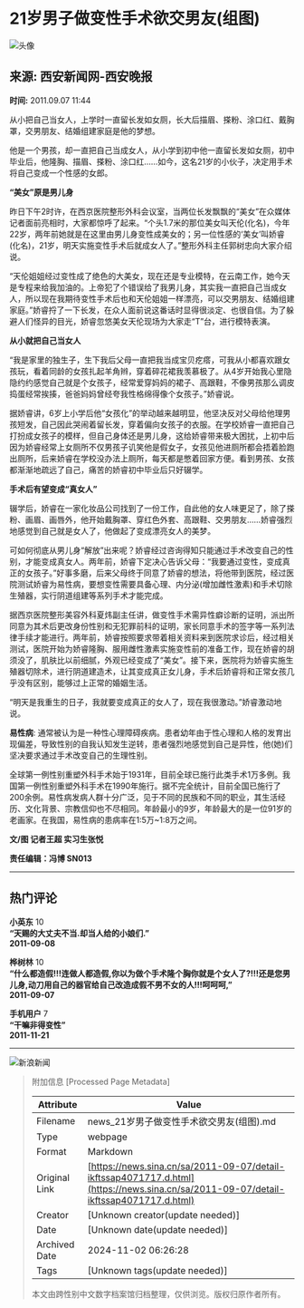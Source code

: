 # 21岁男子做变性手术欲交男友(组图)

![头像](//n.sinaimg.cn/default/622af858/20181010/default_avatar.jpg)

## 来源: 西安新闻网-西安晚报
**时间:** 2011.09.07 11:44

从小把自己当女人，上学时一直留长发如女厕，长大后描眉、搽粉、涂口红、戴胸罩，交男朋友、结婚组建家庭是他的梦想。

他是一个男孩，却一直把自己当成女人，从小学到初中他一直留长发如女厕，初中毕业后，他隆胸、描眉、搽粉、涂口红……如今，这名21岁的小伙子，决定用手术将自己变成一个性感的女郎。

**“美女”原是男儿身**

昨日下午2时许，在西京医院整形外科会议室，当两位长发飘飘的“美女”在众媒体记者面前亮相时，大家都惊呼了起来。“个头1.7米的那位美女叫天伦(化名)，今年22岁，两年前她就是在这里由男儿身变性成美女的；另一位性感的‘美女’叫娇睿(化名)，21岁，明天实施变性手术后就成女人了。”整形外科主任郭树忠向大家介绍说。

“天伦姐姐经过变性成了绝色的大美女，现在还是专业模特，在云南工作，她今天是专程来给我加油的。上帝犯了个错误给了我男儿身，其实我一直把自己当成女人，所以现在我期待变性手术后也和天伦姐姐一样漂亮，可以交男朋友、结婚组建家庭。”娇睿捋了一下长发，在众人面前说这番话时显得很淡定、也很自信。为了躲避人们怪异的目光，娇睿忽悠美女天伦现场为大家走“T”台，进行模特表演。

**从小就把自己当女人**

“我是家里的独生子，生下我后父母一直把我当成宝贝疙瘩，可我从小都喜欢跟女孩玩，看着同龄的女孩扎起羊角辫，穿着碎花裙我羡慕极了。从4岁开始我心里隐隐约约感觉自己就是个女孩子，经常爱穿妈妈的裙子、高跟鞋，不像男孩那么调皮捣蛋经常挨揍，爸爸妈妈曾经夸我性格绵得像个女孩子。”娇睿说。

据娇睿讲，6岁上小学后他“女孩化”的举动越来越明显，他坚决反对父母给他理男孩短发，自己因此哭闹着留长发，穿着偏向女孩子的衣服。在学校娇睿一直把自己打扮成女孩子的模样，但自己身体还是男儿身，这给娇睿带来极大困扰，上初中后因为娇睿经常上女厕所不仅男孩子讥笑他是假女子，女孩见他进厕所都会捂着脸跑出厕所，后来娇睿在学校没办法上厕所，每天都是憋着回家方便。看到男孩、女孩都渐渐地疏远了自己，痛苦的娇睿初中毕业后只好辍学。

**手术后有望变成“真女人”**

辍学后，娇睿在一家化妆品公司找到了一份工作，自此他的女人味更足了，除了搽粉、画眉、画唇外，他开始戴胸罩、穿红色外套、高跟鞋、交男朋友……娇睿强烈地感觉到自己就是女人了，他做起了变成漂亮女人的美梦。

可如何彻底从男儿身“解放”出来呢？娇睿经过咨询得知只能通过手术改变自己的性别，才能变成真女人。两年前，娇睿下定决心告诉父母：“我要通过变性，变成真正的女孩子。”好事多磨，后来父母终于同意了娇睿的想法，将他带到医院，经过医院测试娇睿为易性病，要想变性需要具备心理、内分泌(增加雌性激素)和手术切除生殖器，实行阴道组建等系列手术才能完成。

据西京医院整形美容外科夏炜副主任讲，做变性手术需异性癖诊断的证明，派出所同意为其术后更改身份性别和无犯罪前科的证明，家长同意手术的签字等一系列法律手续才能进行。两年前，娇睿按照要求带着相关资料来到医院求诊后，经过相关测试，医院开始为娇睿隆胸、服用雌性激素实施变性前的准备工作，现在娇睿的胡须没了，肌肤比以前细腻，外观已经变成了“美女”。接下来，医院将为娇睿实施生殖器切除术，进行阴道建造术，让其变成真正女儿身，手术后娇睿将和正常女孩几乎没有区别，能够过上正常的婚姻生活。

“明天是我重生的日子，我就要变成真正的女人了，现在我很激动。”娇睿激动地说。

**易性病**: 通常被认为是一种性心理障碍疾病。患者幼年由于性心理和人格的发育出现偏差，导致性别的自我认知发生逆转，患者强烈地感觉到自己是异性，他(她)们坚决要求通过手术改变自己的生理性别。

全球第一例性别重塑外科手术始于1931年，目前全球已施行此类手术1万多例。我国第一例性别重塑外科手术在1990年施行。据不完全统计，目前全国已施行了200余例。易性病发病人群十分广泛，见于不同的民族和不同的职业，其生活经历、文化背景、宗教信仰也不尽相同。年龄最小的9岁，年龄最大的是一位91岁的老画家。在我国，易性病的患病率在1:5万~1:8万之间。

**文/图 记者王超 实习生张悦**

**责任编辑：冯博 SN013**

---

## 热门评论

**小英东** 10  
**“天赐的大丈夫不当.却当人给的小娘们.”**  
**2011-09-08**

**桦树林** 10  
**“什么都造假!!!连做人都造假,你以为做个手术隆个胸你就是个女人了?!!!还是您男儿身,动刀用自己的器官给自己改造成假不男不女的人!!!呵呵呵,”**  
**2011-09-07**

**手机用户** 7  
**“干嘛非得变性”**  
**2011-11-21** 

---

![新浪新闻](https://n.sinaimg.cn/default/80905340/20200331/sinalogo.png)

> 附加信息 [Processed Page Metadata]
>
> | Attribute       | Value                                  |
> |-----------------|----------------------------------------|
> | Filename        | news_21岁男子做变性手术欲交男友(组图).md                             |
> | Type            | webpage                                 |
> | Format          | Markdown                               |
> | Original Link   | [https://news.sina.cn/sa/2011-09-07/detail-ikftssap4071717.d.html](https://news.sina.cn/sa/2011-09-07/detail-ikftssap4071717.d.html)                       |
> | Creator         | [Unknown creator(update needed)]                              |
> | Date            | [Unknown date(update needed)]                                 |
> | Archived Date   | 2024-11-02 06:26:28                             |
> | Tags            | [Unknown tags(update needed)]                                 |
>
> 本文由跨性别中文数字档案馆归档整理，仅供浏览。版权归原作者所有。
>